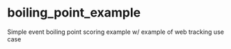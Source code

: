 # boiling_point_example
Simple event boiling point scoring example w/ example of web tracking use case
